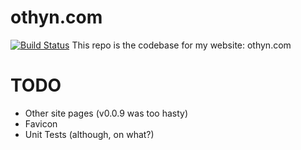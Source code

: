 # othyn.com
[![Build Status](https://semaphoreci.com/api/v1/othyn/othyn-com/branches/master/badge.svg)](https://semaphoreci.com/othyn/othyn-com)
This repo is the codebase for my website: othyn.com

# TODO
- Other site pages (v0.0.9 was too hasty)
- Favicon
- Unit Tests (although, on what?)
